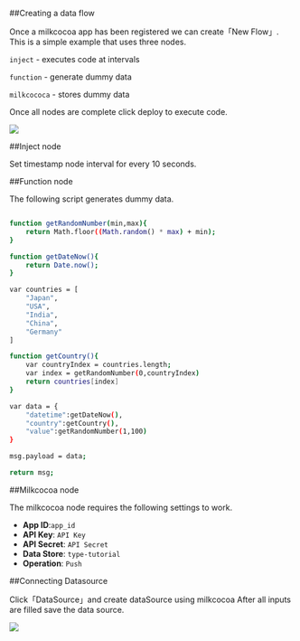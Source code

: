 ##Creating a data flow 

Once a milkcocoa app has been registered we can create「New Flow」.
This is a simple example that uses three nodes.

`inject` - executes code at intervals 

`function` - generate dummy data 

`milkcococa` - stores dummy data 

Once all nodes are complete click deploy to execute code. 

![](/_asset/images/enebular-developers-flow2.png) 

##Inject node 

Set timestamp node interval for every 10 seconds. 

##Function node 

The following script generates dummy data.

```bash

function getRandomNumber(min,max){
    return Math.floor((Math.random() * max) + min);    
}

function getDateNow(){
    return Date.now();
}

var countries = [
    "Japan",
    "USA",
    "India",
    "China",
    "Germany"
]

function getCountry(){
    var countryIndex = countries.length;
    var index = getRandomNumber(0,countryIndex)
    return countries[index]
}

var data = {
    "datetime":getDateNow(),
    "country":getCountry(),
    "value":getRandomNumber(1,100)
}

msg.payload = data;

return msg;

``` 
##Milkcocoa node

The milkcocoa node requires the following settings to work.

* **App ID**:`app_id`
* **API Key**: `API Key`
* **API Secret**: `API Secret`
* **Data Store**: `type-tutorial`
* **Operation**: `Push`

##Connecting Datasource

Click「DataSource」and create dataSource using milkcocoa 
After all inputs are filled save the data source. 

![](/_asset/images/enebular-developers-datasource2.png)